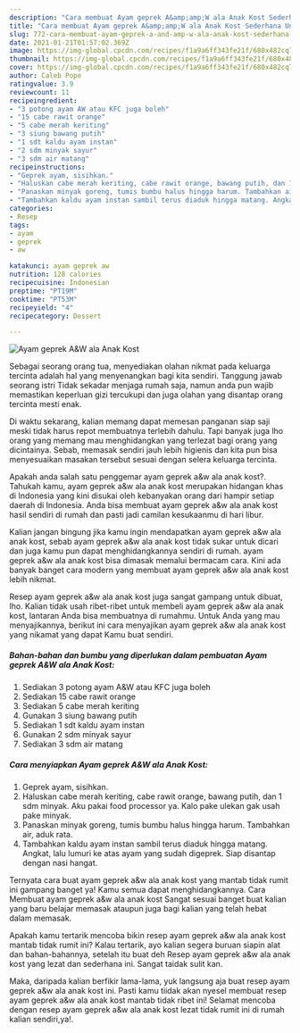 ```yaml
---
description: "Cara membuat Ayam geprek A&amp;amp;W ala Anak Kost Sederhana Untuk Jualan"
title: "Cara membuat Ayam geprek A&amp;amp;W ala Anak Kost Sederhana Untuk Jualan"
slug: 772-cara-membuat-ayam-geprek-a-and-amp-w-ala-anak-kost-sederhana-untuk-jualan
date: 2021-01-21T01:57:02.369Z
image: https://img-global.cpcdn.com/recipes/f1a9a6ff343fe21f/680x482cq70/ayam-geprek-aw-ala-anak-kost-foto-resep-utama.jpg
thumbnail: https://img-global.cpcdn.com/recipes/f1a9a6ff343fe21f/680x482cq70/ayam-geprek-aw-ala-anak-kost-foto-resep-utama.jpg
cover: https://img-global.cpcdn.com/recipes/f1a9a6ff343fe21f/680x482cq70/ayam-geprek-aw-ala-anak-kost-foto-resep-utama.jpg
author: Caleb Pope
ratingvalue: 3.9
reviewcount: 11
recipeingredient:
- "3 potong ayam AW atau KFC juga boleh"
- "15 cabe rawit orange"
- "5 cabe merah keriting"
- "3 siung bawang putih"
- "1 sdt kaldu ayam instan"
- "2 sdm minyak sayur"
- "3 sdm air matang"
recipeinstructions:
- "Geprek ayam, sisihkan."
- "Haluskan cabe merah keriting, cabe rawit orange, bawang putih, dan 1 sdm minyak. Aku pakai food processor ya. Kalo pake ulekan gak usah pake minyak."
- "Panaskan minyak goreng, tumis bumbu halus hingga harum. Tambahkan air, aduk rata."
- "Tambahkan kaldu ayam instan sambil terus diaduk hingga matang. Angkat, lalu lumuri ke atas ayam yang sudah digeprek. Siap disantap dengan nasi hangat."
categories:
- Resep
tags:
- ayam
- geprek
- aw

katakunci: ayam geprek aw 
nutrition: 128 calories
recipecuisine: Indonesian
preptime: "PT19M"
cooktime: "PT53M"
recipeyield: "4"
recipecategory: Dessert

---
```



![Ayam geprek A&amp;W ala Anak Kost](https://img-global.cpcdn.com/recipes/f1a9a6ff343fe21f/680x482cq70/ayam-geprek-aw-ala-anak-kost-foto-resep-utama.jpg)

Sebagai seorang orang tua, menyediakan olahan nikmat pada keluarga tercinta adalah hal yang menyenangkan bagi kita sendiri. Tanggung jawab seorang istri Tidak sekadar menjaga rumah saja, namun anda pun wajib memastikan keperluan gizi tercukupi dan juga olahan yang disantap orang tercinta mesti enak.

Di waktu  sekarang, kalian memang dapat memesan panganan siap saji meski tidak harus repot membuatnya terlebih dahulu. Tapi banyak juga lho orang yang memang mau menghidangkan yang terlezat bagi orang yang dicintainya. Sebab, memasak sendiri jauh lebih higienis dan kita pun bisa menyesuaikan masakan tersebut sesuai dengan selera keluarga tercinta. 



Apakah anda salah satu penggemar ayam geprek a&amp;w ala anak kost?. Tahukah kamu, ayam geprek a&amp;w ala anak kost merupakan hidangan khas di Indonesia yang kini disukai oleh kebanyakan orang dari hampir setiap daerah di Indonesia. Anda bisa membuat ayam geprek a&amp;w ala anak kost hasil sendiri di rumah dan pasti jadi camilan kesukaanmu di hari libur.

Kalian jangan bingung jika kamu ingin mendapatkan ayam geprek a&amp;w ala anak kost, sebab ayam geprek a&amp;w ala anak kost tidak sukar untuk dicari dan juga kamu pun dapat menghidangkannya sendiri di rumah. ayam geprek a&amp;w ala anak kost bisa dimasak memalui bermacam cara. Kini ada banyak banget cara modern yang membuat ayam geprek a&amp;w ala anak kost lebih nikmat.

Resep ayam geprek a&amp;w ala anak kost juga sangat gampang untuk dibuat, lho. Kalian tidak usah ribet-ribet untuk membeli ayam geprek a&amp;w ala anak kost, lantaran Anda bisa membuatnya di rumahmu. Untuk Anda yang mau menyajikannya, berikut ini cara menyajikan ayam geprek a&amp;w ala anak kost yang nikamat yang dapat Kamu buat sendiri.

<!--inarticleads1-->

##### Bahan-bahan dan bumbu yang diperlukan dalam pembuatan Ayam geprek A&amp;W ala Anak Kost:

1. Sediakan 3 potong ayam A&amp;W atau KFC juga boleh
1. Sediakan 15 cabe rawit orange
1. Sediakan 5 cabe merah keriting
1. Gunakan 3 siung bawang putih
1. Sediakan 1 sdt kaldu ayam instan
1. Gunakan 2 sdm minyak sayur
1. Sediakan 3 sdm air matang




<!--inarticleads2-->

##### Cara menyiapkan Ayam geprek A&amp;W ala Anak Kost:

1. Geprek ayam, sisihkan.
1. Haluskan cabe merah keriting, cabe rawit orange, bawang putih, dan 1 sdm minyak. Aku pakai food processor ya. Kalo pake ulekan gak usah pake minyak.
1. Panaskan minyak goreng, tumis bumbu halus hingga harum. Tambahkan air, aduk rata.
1. Tambahkan kaldu ayam instan sambil terus diaduk hingga matang. Angkat, lalu lumuri ke atas ayam yang sudah digeprek. Siap disantap dengan nasi hangat.




Ternyata cara buat ayam geprek a&amp;w ala anak kost yang mantab tidak rumit ini gampang banget ya! Kamu semua dapat menghidangkannya. Cara Membuat ayam geprek a&amp;w ala anak kost Sangat sesuai banget buat kalian yang baru belajar memasak ataupun juga bagi kalian yang telah hebat dalam memasak.

Apakah kamu tertarik mencoba bikin resep ayam geprek a&amp;w ala anak kost mantab tidak rumit ini? Kalau tertarik, ayo kalian segera buruan siapin alat dan bahan-bahannya, setelah itu buat deh Resep ayam geprek a&amp;w ala anak kost yang lezat dan sederhana ini. Sangat taidak sulit kan. 

Maka, daripada kalian berfikir lama-lama, yuk langsung aja buat resep ayam geprek a&amp;w ala anak kost ini. Pasti kamu tiidak akan nyesel membuat resep ayam geprek a&amp;w ala anak kost mantab tidak ribet ini! Selamat mencoba dengan resep ayam geprek a&amp;w ala anak kost lezat tidak rumit ini di rumah kalian sendiri,ya!.

